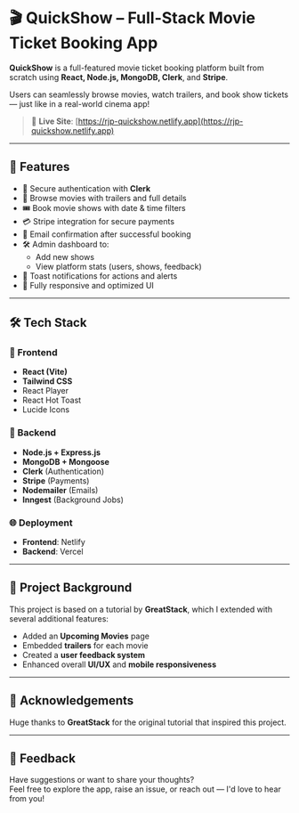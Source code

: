 # 🎬 QuickShow – Full-Stack Movie Ticket Booking App

**QuickShow** is a full-featured movie ticket booking platform built from scratch using **React, Node.js, MongoDB, Clerk**, and **Stripe**.

Users can seamlessly browse movies, watch trailers, and book show tickets — just like in a real-world cinema app!

> 🔗 **Live Site**: [https://rjp-quickshow.netlify.app](https://rjp-quickshow.netlify.app)

---

## 🚀 Features

- 🔐 Secure authentication with **Clerk**
- 🎥 Browse movies with trailers and full details
- 🎟️ Book movie shows with date & time filters
- 💳 Stripe integration for secure payments
- 📧 Email confirmation after successful booking
- 🛠️ Admin dashboard to:
  - Add new shows
  - View platform stats (users, shows, feedback)
- 🔔 Toast notifications for actions and alerts
- 📱 Fully responsive and optimized UI

---

## 🛠 Tech Stack

### 🧩 Frontend

- **React (Vite)**
- **Tailwind CSS**
- React Player
- React Hot Toast
- Lucide Icons

### 🔧 Backend

- **Node.js + Express.js**
- **MongoDB + Mongoose**
- **Clerk** (Authentication)
- **Stripe** (Payments)
- **Nodemailer** (Emails)
- **Inngest** (Background Jobs)

### 🌐 Deployment

- **Frontend**: Netlify
- **Backend**: Vercel

---

## 🧠 Project Background

This project is based on a tutorial by **GreatStack**, which I extended with several additional features:

- Added an **Upcoming Movies** page
- Embedded **trailers** for each movie
- Created a **user feedback system**
- Enhanced overall **UI/UX** and **mobile responsiveness**

---

## 🙏 Acknowledgements

Huge thanks to **GreatStack** for the original tutorial that inspired this project.

---

## 💬 Feedback

Have suggestions or want to share your thoughts?  
Feel free to explore the app, raise an issue, or reach out — I'd love to hear from you!
